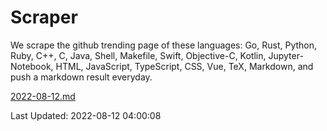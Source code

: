 # Scraper

We scrape the github trending page of these languages: Go, Rust, Python, Ruby, C++, C, Java, Shell, Makefile, Swift, Objective-C, Kotlin, Jupyter-Notebook, HTML, JavaScript, TypeScript, CSS, Vue, TeX, Markdown, and push a markdown result everyday.

[2022-08-12.md](https://github.com/yangwenmai/github-trending-backup/blob/master/2022-08-12.md)

Last Updated: 2022-08-12 04:00:08
